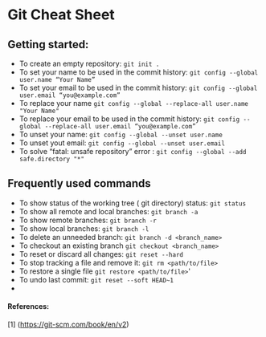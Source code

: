 # Git Cheat Sheet

## Getting started:
- To create an empty repository: ` git init . `
- To set your name to be used in the commit history: `git config --global user.name “Your Name”`
- To set your email to be used in the commit history: `git config --global user.email “you@example.com”`
- To replace your name `git config --global --replace-all user.name "Your Name"`
- To replace your email to be used in the commit history: `git config --global --replace-all user.email “you@example.com”`
- To unset your name: `git config --global --unset user.name`
- To unset yout email: `git config --global --unset user.email`
- To solve “fatal: unsafe repository” error : `git config --global --add safe.directory "*"`

## Frequently used commands 

- To show status of the working tree ( git directory) status: `git status`
- To show all remote and local branches: `git branch -a`
- To show remote branches:  `git branch -r`
- To show local branches: `git branch -l`
- To delete an unneeded branch: `git branch -d <branch_name>`
- To checkout an existing branch `git checkout <branch_name>`
- To reset or discard all changes: `git reset --hard`
- To stop tracking a file and remove it: `git rm <path/to/file>`
- To restore a single file `git restore <path/to/file>`'
- To undo last commit: `git reset --soft HEAD~1`
- 
#### References:
[1] (https://git-scm.com/book/en/v2)
